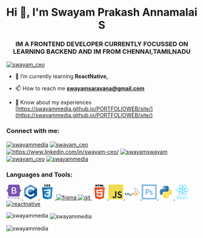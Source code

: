 <h1 align="center">Hi 👋, I'm Swayam Prakash Annamalai S</h1>
<h3 align="center">IM A FRONTEND DEVELOPER CURRENTLY FOCUSSED ON LEARNING BACKEND AND IM FROM CHENNAI,TAMILNADU</h3>
<img align="right" width="400" src"https://tenor.com/view/sultan-alrefaei-programmer-office-gif-13165216">



<p align="left"> <a href="https://twitter.com/swayam_ceo" target="blank"><img src="https://img.shields.io/twitter/follow/swayam_ceo?logo=twitter&style=for-the-badge" alt="swayam_ceo" /></a> </p>

- 🌱 I’m currently learning **ReactNative,**

- 📫 How to reach me **swayamsaravana@gmail.com**

- 📄 Know about my experiences [https://swayammedia.github.io/PORTFOLIOWEB/site/](https://swayammedia.github.io/PORTFOLIOWEB/site/)

<h3 align="left">Connect with me:</h3>
<p align="left">
<a href="https://codepen.io/swayammedia" target="blank"><img align="center" src="https://raw.githubusercontent.com/rahuldkjain/github-profile-readme-generator/master/src/images/icons/Social/codepen.svg" alt="swayammedia" height="30" width="40" /></a>
<a href="https://twitter.com/swayam_ceo" target="blank"><img align="center" src="https://raw.githubusercontent.com/rahuldkjain/github-profile-readme-generator/master/src/images/icons/Social/twitter.svg" alt="swayam_ceo" height="30" width="40" /></a>
<a href="https://linkedin.com/in/https://www.linkedin.com/in/swayam-ceo/" target="blank"><img align="center" src="https://raw.githubusercontent.com/rahuldkjain/github-profile-readme-generator/master/src/images/icons/Social/linked-in-alt.svg" alt="https://www.linkedin.com/in/swayam-ceo/" height="30" width="40" /></a>
<a href="https://fb.com/swayamswayam" target="blank"><img align="center" src="https://raw.githubusercontent.com/rahuldkjain/github-profile-readme-generator/master/src/images/icons/Social/facebook.svg" alt="swayamswayam" height="30" width="40" /></a>
<a href="https://instagram.com/swayam_ceo" target="blank"><img align="center" src="https://raw.githubusercontent.com/rahuldkjain/github-profile-readme-generator/master/src/images/icons/Social/instagram.svg" alt="swayam_ceo" height="30" width="40" /></a>
<a href="https://www.youtube.com/c/swayammedia" target="blank"><img align="center" src="https://raw.githubusercontent.com/rahuldkjain/github-profile-readme-generator/master/src/images/icons/Social/youtube.svg" alt="swayammedia" height="30" width="40" /></a>
</p>

<h3 align="left">Languages and Tools:</h3>
<p align="left"> <a href="https://getbootstrap.com" target="_blank" rel="noreferrer"> <img src="https://raw.githubusercontent.com/devicons/devicon/master/icons/bootstrap/bootstrap-plain-wordmark.svg" alt="bootstrap" width="40" height="40"/> </a> <a href="https://www.cprogramming.com/" target="_blank" rel="noreferrer"> <img src="https://raw.githubusercontent.com/devicons/devicon/master/icons/c/c-original.svg" alt="c" width="40" height="40"/> </a> <a href="https://www.w3schools.com/css/" target="_blank" rel="noreferrer"> <img src="https://raw.githubusercontent.com/devicons/devicon/master/icons/css3/css3-original-wordmark.svg" alt="css3" width="40" height="40"/> </a> <a href="https://www.figma.com/" target="_blank" rel="noreferrer"> <img src="https://www.vectorlogo.zone/logos/figma/figma-icon.svg" alt="figma" width="40" height="40"/> </a> <a href="https://git-scm.com/" target="_blank" rel="noreferrer"> <img src="https://www.vectorlogo.zone/logos/git-scm/git-scm-icon.svg" alt="git" width="40" height="40"/> </a> <a href="https://www.w3.org/html/" target="_blank" rel="noreferrer"> <img src="https://raw.githubusercontent.com/devicons/devicon/master/icons/html5/html5-original-wordmark.svg" alt="html5" width="40" height="40"/> </a> <a href="https://developer.mozilla.org/en-US/docs/Web/JavaScript" target="_blank" rel="noreferrer"> <img src="https://raw.githubusercontent.com/devicons/devicon/master/icons/javascript/javascript-original.svg" alt="javascript" width="40" height="40"/> </a> <a href="https://www.mysql.com/" target="_blank" rel="noreferrer"> <img src="https://raw.githubusercontent.com/devicons/devicon/master/icons/mysql/mysql-original-wordmark.svg" alt="mysql" width="40" height="40"/> </a> <a href="https://www.photoshop.com/en" target="_blank" rel="noreferrer"> <img src="https://raw.githubusercontent.com/devicons/devicon/master/icons/photoshop/photoshop-line.svg" alt="photoshop" width="40" height="40"/> </a> <a href="https://www.python.org" target="_blank" rel="noreferrer"> <img src="https://raw.githubusercontent.com/devicons/devicon/master/icons/python/python-original.svg" alt="python" width="40" height="40"/> </a> <a href="https://reactjs.org/" target="_blank" rel="noreferrer"> <img src="https://raw.githubusercontent.com/devicons/devicon/master/icons/react/react-original-wordmark.svg" alt="react" width="40" height="40"/> </a> <a href="https://reactnative.dev/" target="_blank" rel="noreferrer"> <img src="https://reactnative.dev/img/header_logo.svg" alt="reactnative" width="40" height="40"/> </a> </p>

<p><img align="left" src="https://github-readme-stats.vercel.app/api/top-langs?username=swayammedia&show_icons=true&locale=en&layout=compact" alt="swayammedia" /></p>

<p>&nbsp;<img align="center" src="https://github-readme-stats.vercel.app/api?username=swayammedia&show_icons=true&locale=en" alt="swayammedia" /></p>

<p><img align="center" src="https://github-readme-streak-stats.herokuapp.com/?user=swayammedia&" alt="swayammedia" /></p>
